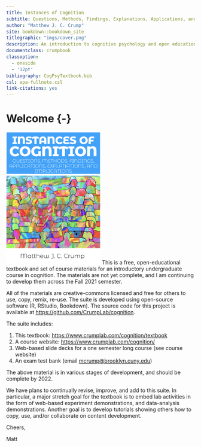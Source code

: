 ```yaml
--- 
title: Instances of Cognition
subtitle: Questions, Methods, Findings, Explanations, Applications, and Implications
author: "Matthew J. C. Crump"
site: bookdown::bookdown_site
titlegraphic: "imgs/cover.png"
description: An introduction to cognitive psychology and open educational resource
documentclass: crumpbook
classoption:
  - oneside
  - '12pt'
bibliography: CogPsyTextbook.bib
csl: apa-fullnote.csl
link-citations: yes
---
```


# Welcome {-}



<img class="cover" src="imgs/cover.png" width="50%"/> This is a free, open-educational textbook and set of course materials for an introductory undergraduate course in cognition. The materials are not yet complete, and I am continuing to develop them across the Fall 2021 semester. 

All of the materials are creative-commons licensed and free for others to use, copy, remix, re-use. The suite is developed using open-source software (R, RStudio, Bookdown). The source code for this project is available at <https://github.com/CrumpLab/cognition>. 

The suite includes:

1. This textbook: <https://www.crumplab.com/cognition/textbook>
2. A course website: <https://www.crumplab.com/cognition/>
3. Web-based slide decks for a one semester long course (see course website)
4. An exam test bank (email mcrump@brooklyn.cuny.edu)

The above material is in various stages of development, and should be complete by 2022.

We have plans to continually revise, improve, and add to this suite. In particular, a major stretch goal for the textbook is to embed lab activities in the form of web-based experiment demonstrations, and data-analysis demonstrations. Another goal is to develop tutorials showing others how to copy, use, and/or collaborate on content development.

Cheers,

Matt











